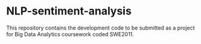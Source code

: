 # NLP-sentiment-analysis

This repository contains the development code to be submitted as a project for Big Data Analytics coursework coded SWE2011.

<!-- # Tech Stack
<ul>
  <li> <a href=""></a> </li>
</ul> -->
